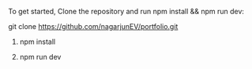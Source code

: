 To get started,
Clone the repository and run npm install && npm run dev:

git clone https://github.com/nagarjunEV/portfolio.git

1. npm install

2. npm run dev
